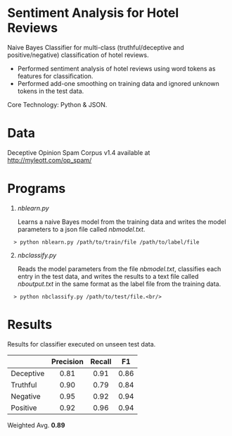 # Sentiment Analysis for Hotel Reviews
Naive Bayes Classifier for multi-class (truthful/deceptive and positive/negative) classification of hotel reviews.
- Performed sentiment analysis of hotel reviews using word tokens as features for classification.
- Performed add-one smoothing on training data and ignored unknown tokens in the test data.

Core Technology: Python & JSON.

# Data
Deceptive Opinion Spam Corpus v1.4 available at http://myleott.com/op_spam/ 

# Programs
1. *nblearn.py*

    Learns a naive Bayes model from the training data and writes the model parameters to a json file called *nbmodel.txt*.
```
  > python nblearn.py /path/to/train/file /path/to/label/file
```
2. *nbclassify.py*

    Reads the model parameters from the file *nbmodel.txt*, classifies each entry in the test data, and writes the results to a text file called *nboutput.txt* in the same format as the label file from the training data.
```    
  > python nbclassify.py /path/to/test/file.<br/>
```
# Results
Results for classifier executed on unseen test data.

|           | Precision | Recall |  F1  |
|-----------|:---------:|:------:|:----:|
| Deceptive |    0.81   |  0.91  | 0.86 |
| Truthful  |    0.90   |  0.79  | 0.84 |
| Negative  |    0.95   |  0.92  | 0.94 |
| Positive  |    0.92   |  0.96  | 0.94 |

Weighted Avg.	**0.89**
